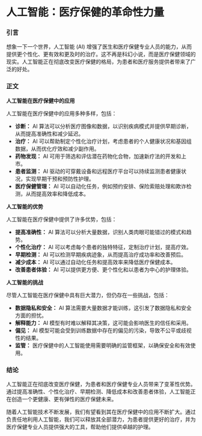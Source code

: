 # 人工智能：医疗保健的革命性力量

### 引言

想象一下一个世界，人工智能 (AI) 增强了医生和医疗保健专业人员的能力，从而提供更个性化、更有效和更及时的治疗。这不再是科幻小说，而是医疗保健领域的现实。人工智能正在彻底改变医疗保健的格局，为患者和医疗服务提供者带来了广泛的好处。

### 正文

**人工智能在医疗保健中的应用**

人工智能在医疗保健中的应用多种多样，包括：

- **诊断：** AI 算法可以分析医疗图像和数据，以识别疾病模式并提供早期诊断，从而提高准确性和减少延迟。
- **治疗：** AI 可以帮助制定个性化治疗计划，考虑患者的个人健康状况和基因组数据，从而优化疗效和减少副作用。
- **药物发现：** AI 可用于筛选和评估潜在药物化合物，加速新疗法的开发和上市。
- **患者监测：** AI 驱动的可穿戴设备和远程医疗平台可以持续监测患者健康状况，实现早期干预和预防性护理。
- **医疗保健管理：** AI 可以自动化任务，例如预约安排、保险索赔处理和欺诈检测，从而提高效率和降低成本。

**人工智能的优势**

人工智能在医疗保健中提供了许多优势，包括：

- **提高准确性：** AI 算法可以分析大量数据，识别人类肉眼可能错过的模式和趋势。
- **个性化治疗：** AI 可以考虑每个患者的独特特征，定制治疗计划，提高疗效。
- **早期检测：** AI 可以检测早期疾病迹象，从而提高治疗成功率和改善预后。
- **减少成本：** AI 可以通过自动化任务和提高效率来降低医疗保健成本。
- **改善患者体验：** AI 可以提供更方便、更个性化和以患者为中心的护理体验。

**人工智能的挑战**

尽管人工智能在医疗保健中具有巨大潜力，但仍存在一些挑战，包括：

- **数据隐私和安全：** AI 算法需要大量数据才能训练，这引发了数据隐私和安全方面的担忧。
- **解释能力：** AI 模型有时难以解释其决策，这可能会影响医生的信任和采用。
- **偏见：** AI 模型可能会受到训练数据中存在的偏见的污染，导致不公平或歧视性的结果。
- **监管：** 医疗保健中的人工智能使用需要明确的监管框架，以确保安全和有效使用。

### 结论

人工智能正在彻底改变医疗保健，为患者和医疗保健专业人员带来了变革性优势。通过提高准确性、个性化治疗、早期检测、降低成本和改善患者体验，人工智能正在创造一个更健康、更有弹性的医疗保健未来。

随着人工智能技术不断发展，我们有望看到其在医疗保健中的应用不断扩大。通过负责任地利用人工智能，我们可以释放其全部潜力，为患者提供更好的治疗，并为医疗保健专业人员提供强大的工具，帮助他们提供卓越的护理。
